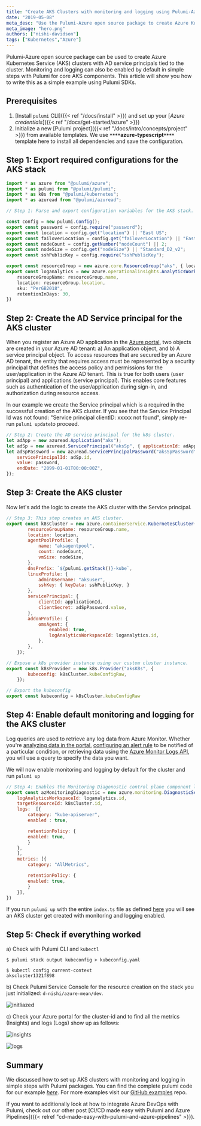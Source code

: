 ```yaml
---
title: "Create AKS Clusters with monitoring and logging using Pulumi-Azure open source SDKs"
date: "2019-05-08"
meta_desc: "Use the Pulumi-Azure open source package to create Azure Kubernetes Service clusters with AD service principals."
meta_image: "hero.png"
authors: ["nishi-davidson"]
tags: ["Kubernetes","Azure"]
---
```


Pulumi-Azure open source package can be used to create Azure Kubernetes
Service (AKS) clusters with AD service principals tied to the cluster.
Monitoring and logging can also be enabled by default in simple steps
with Pulumi for core AKS components. This article will show you how to
write this as a simple example using Pulumi SDKs.
<!--more-->

 ## Prerequisites

1. [Install `pulumi` CLI]({{< ref "/docs/install" >}})
  and set up your [*Azure credentials*]({{< ref "/docs/get-started/azure" >}})
2.  Initialize a new [Pulumi project]({{< ref "/docs/intro/concepts/project" >}}) from available
    templates. We use **`****`azure-typescript`****`** template here to
    install all dependencies and save the configuration.

## Step 1: Export required configurations for the AKS stack

```typescript
import * as azure from "@pulumi/azure";
import * as pulumi from "@pulumi/pulumi";
import * as k8s from "@pulumi/kubernetes";
import * as azuread from "@pulumi/azuread";

// Step 1: Parse and export configuration variables for the AKS stack.

const config = new pulumi.Config();
export const password = config.require("password");
export const location = config.get("location") || "East US";
export const failoverLocation = config.get("failoverLocation") || "East US 2";
export const nodeCount = config.getNumber("nodeCount") || 2;
export const nodeSize = config.get("nodeSize") || "Standard_D2_v2";
export const sshPublicKey = config.require("sshPublicKey");

export const resourceGroup = new azure.core.ResourceGroup("aks", { location });
export const loganalytics = new azure.operationalinsights.AnalyticsWorkspace("aksloganalytics", {
    resourceGroupName: resourceGroup.name,
    location: resourceGroup.location,
    sku: "PerGB2018",
    retentionInDays: 30,
})
```

## Step 2: Create the AD Service principal for the AKS cluster

When you register an Azure AD application in the
[Azure portal](https://portal.azure.com/), two objects are created in your
Azure AD tenant: a) An application object, and b) A service principal
object. To access resources that are secured by an Azure AD tenant, the
entity that requires access must be represented by a security principal
that defines the access policy and permissions for the user/application
in the Azure AD tenant. This is true for both users (user principal) and
applications (service principal). This enables core features such as
authentication of the user/application during sign-in, and authorization
during resource access.

In our example we create the Service principal which is a required in
the successful creation of the AKS cluster. If you see that the Service
Principal Id was not found: "Service principal clientID: xxxxx not
found", simply re-run `pulumi update`to proceed.

```javascript
// Step 2: Create the AD service principal for the k8s cluster.
let adApp = new azuread.Application("aks");
let adSp = new azuread.ServicePrincipal("aksSp", { applicationId: adApp.applicationId });
let adSpPassword = new azuread.ServicePrincipalPassword("aksSpPassword", {
    servicePrincipalId: adSp.id,
    value: password,
    endDate: "2099-01-01T00:00:00Z",
});
```

## Step 3: Create the AKS cluster

Now let's add the logic to create the AKS cluster with the Service
principal.

```javascript
// Step 3: This step creates an AKS cluster.
export const k8sCluster = new azure.containerservice.KubernetesCluster("aksCluster", {
        resourceGroupName: resourceGroup.name,
        location: location,
        agentPoolProfile: {
            name: "aksagentpool",
            count: nodeCount,
            vmSize: nodeSize,
        },
        dnsPrefix: `${pulumi.getStack()}-kube`,
        linuxProfile: {
            adminUsername: "aksuser",
            sshKey: { keyData: sshPublicKey, }
        },
        servicePrincipal: {
            clientId: applicationId,
            clientSecret: adSpPassword.value,
        },
        addonProfile: {
            omsAgent: {
                enabled: true,
                logAnalyticsWorkspaceId: loganalytics.id,
            },
        },
    });

// Expose a k8s provider instance using our custom cluster instance.
export const k8sProvider = new k8s.Provider("aksK8s", {
        kubeconfig: k8sCluster.kubeConfigRaw,
    });

// Export the kubeconfig
export const kubeconfig = k8sCluster.kubeConfigRaw
```

## Step 4: Enable default monitoring and logging for the AKS cluster

Log queries are used to retrieve any log data from Azure Monitor.
Whether you're
[analyzing data in the portal](https://docs.microsoft.com/en-us/azure/azure-monitor/log-query/portals),
[configuring an alert rule](https://docs.microsoft.com/en-us/azure/azure-monitor/platform/alerts-metric)
to be notified of a particular condition, or retrieving data using the
[Azure Monitor Logs API](https://dev.loganalytics.io/), you will use a
query to specify the data you want.

We will now enable monitoring and logging by default for the cluster and
run `pulumi up`

```javascript
// Step 4: Enables the Monitoring Diagonostic control plane component logs and AllMetrics
export const azMonitoringDiagnostic = new azure.monitoring.DiagnosticSetting("aks", {
    logAnalyticsWorkspaceId: loganalytics.id,
    targetResourceId: k8sCluster.id,
    logs:  [{
        category: "kube-apiserver",
        enabled : true,

        retentionPolicy: {
        enabled: true,
        }
    },
    ],
    metrics: [{
        category: "AllMetrics",

        retentionPolicy: {
        enabled: true,
        }
    }],
})
```


If you run `pulumi up` with the entire `index.ts` file as defined
[here](https://gist.github.com/d-nishi/b757e1e8b3ebe187d81ce32a4d15525e)
you will see an AKS cluster get created with monitoring and logging
enabled.

## Step 5: Check if everything worked

a) Check with Pulumi CLI and `kubectl`

    $ pulumi stack output kubeconfig > kubeconfig.yaml

    $ kubectl config current-context
    akscluster1321f898

b) Check Pulumi Service Console for the resource creation on the stack
you just initialized: `d-nishi/azure-mean/dev`.

![initliazed](./initialized.png)

c) Check your Azure portal for the cluster-id and to find all the
metrics (Insights) and logs (Logs) show up as follows:

![insights](./insights.png)

![logs](./logs.png)

## Summary

We discussed how to set up AKS clusters with monitoring
and logging in simple steps with Pulumi packages. You can find the
complete pulumi code for our example
[*here*](https://gist.github.com/d-nishi/b757e1e8b3ebe187d81ce32a4d15525e).
For more examples visit our [GitHub examples](https://github.com/pulumi/examples) repo.

If you want to additionally look at how to integrate Azure DevOps with
Pulumi, check out our other post
[CI/CD made easy with Pulumi and Azure Pipelines]({{< relref "cd-made-easy-with-pulumi-and-azure-pipelines" >}}).
